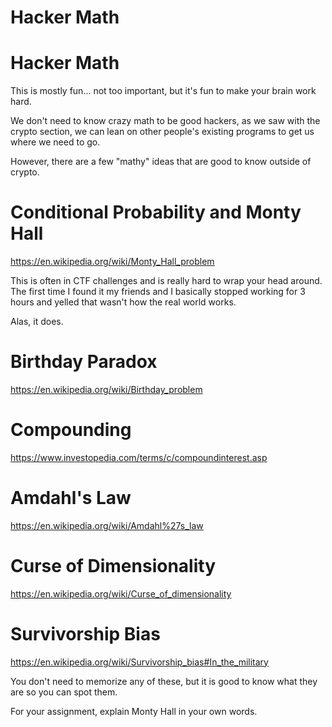 # Hacker Math

# Hacker Math

This is mostly fun... not too important, but it's fun to make your brain
work hard. 

We don't need to know crazy math to be good hackers, as we saw with the
crypto section, we can lean on other people's existing programs to get
us where we need to go.

However, there are a few "mathy" ideas that are good to know outside of
crypto.

# Conditional Probability and Monty Hall

<a href="https://en.wikipedia.org/wiki/Monty_Hall_problem"
target="_blank">https://en.wikipedia.org/wiki/Monty_Hall_problem</a>

This is often in CTF challenges and is really hard to wrap your head
around. The first time I found it my friends and I basically stopped
working for 3 hours and yelled that wasn't how the real world works. 

  

Alas, it does.

  

# Birthday Paradox

<a href="https://en.wikipedia.org/wiki/Birthday_problem"
target="_blank">https://en.wikipedia.org/wiki/Birthday_problem</a>

# Compounding

<a href="https://www.investopedia.com/terms/c/compoundinterest.asp"
target="_blank">https://www.investopedia.com/terms/c/compoundinterest.asp</a>

# Amdahl's Law

<a href="https://en.wikipedia.org/wiki/Amdahl%27s_law"
target="_blank">https://en.wikipedia.org/wiki/Amdahl%27s_law</a>

# Curse of Dimensionality

<a href="https://en.wikipedia.org/wiki/Curse_of_dimensionality"
target="_blank">https://en.wikipedia.org/wiki/Curse_of_dimensionality</a>

# Survivorship Bias

<a
href="https://en.wikipedia.org/wiki/Survivorship_bias#In_the_military"
target="_blank">https://en.wikipedia.org/wiki/Survivorship_bias#In_the_military</a>

You don't need to memorize any of these, but it is good to know what
they are so you can spot them.

For your assignment, explain Monty Hall in your own words.
